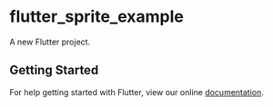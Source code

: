 # flutter_sprite_example

A new Flutter project.

## Getting Started

For help getting started with Flutter, view our online
[documentation](http://flutter.io/).
